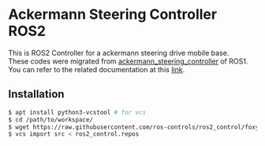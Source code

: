 # Ackermann Steering Controller ROS2
This is ROS2 Controller for a ackermann steering drive mobile base.  
These codes were migrated from [ackermann_steering_controller](https://github.com/ros-controls/ros_controllers/tree/noetic-devel/ackermann_steering_controller) of ROS1.  
You can refer to the related documentation at this [link](http://wiki.ros.org/ackermann_steering_controller).  

## Installation  
```bash
$ apt install python3-vcstool # for vcs
$ cd /path/to/workspace/
$ wget https://raw.githubusercontent.com/ros-controls/ros2_control/foxy/ros2_control/ros2_control.repos
$ vcs import src < ros2_control.repos
```

